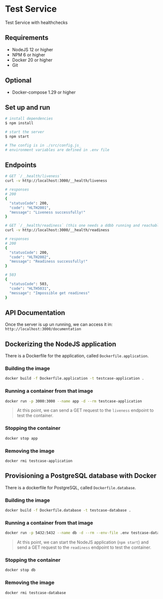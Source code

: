 # Test Service
Test Service with healthchecks

## Requirements
- NodeJS 12 or higher
- NPM 6 or higher
- Docker 20 or higher
- Git

## Optional
- Docker-compose 1.29 or higher

## Set up and run
```sh
# install dependencies
$ npm install

# start the server
$ npm start

# The config is in ./src/config.js_
# environment variables are defined in .env file
```

## Endpoints
```sh
# GET `/__health/liveness`
curl -v http://localhost:3000/__health/liveness

# responses
# 200
{
  "statusCode": 200,
  "code": "HLTH2001",
  "message": "Liveness successfully!"
}

# GET `/__health/readiness` (this one needs a ddbb running and reachable named testcase. This could be edited in .env file)
curl -v http://localhost:3000/__health/readiness

# responses
# 200
{
  "statusCode": 200,
  "code": "HLTH2002",
  "message": "Readiness successfully!"
}

# 503
{
  "statusCode": 503,
  "code": "HLTH5031",
  "message": "Impossible get readiness"
}
```

## API Documentation

Once the server is up un running, we can access it in: `http://localhost:3000/documentation`

## Dockerizing the NodeJS application

There is a Dockerfile for the application, called `Dockerfile.application`.

### Building the image
```sh
docker build -f Dockerfile.application -t testcase-application .
```

### Running a container from that image
```sh
docker run -p 3000:3000 --name app -d --rm testcase-application
```

> At this point, we can send a GET request to the `liveness` endpoint to test the container.

### Stopping the container
```sh
docker stop app
```

### Removing the image
```
docker rmi testcase-application
```

## Provisioning a PostgreSQL database with Docker

There is a dockerfile for PostgreSQL, called `Dockerfile.database`.

### Building the image
```sh
docker build -f Dockerfile.database -t testcase-database .
```

### Running a container from that image
```sh
docker run -p 5432:5432 --name db -d --rm --env-file .env testcase-database
```

> At this point, we can start the NodeJS application (`npm start`) and send a GET request to the `readiness` endpoint to test the container.

### Stopping the container
```sh
docker stop db
```

### Removing the image
```
docker rmi testcase-database
```